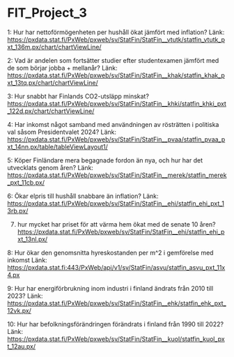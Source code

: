# FIT_Project_3

1: Hur har nettoförmögenheten per hushåll ökat jämfört med inflation?
Länk: https://pxdata.stat.fi/PxWeb/pxweb/sv/StatFin/StatFin__vtutk/statfin_vtutk_pxt_136m.px/chart/chartViewLine/

2: Vad är andelen som fortsätter studier efter studentexamen jämfört med de som börjar jobba + mellanår?
Länk: https://pxdata.stat.fi/PxWeb/pxweb/sv/StatFin/StatFin__khak/statfin_khak_pxt_13tq.px/chart/chartViewLine/

3: Hur snabbt har Finlands CO2-utsläpp minskat?
https://pxdata.stat.fi/PxWeb/pxweb/sv/StatFin/StatFin__khki/statfin_khki_pxt_122d.px/chart/chartViewLine/

4: Har inkomst något samband med användningen av rösträtten i politiska val såsom Presidentvalet 2024?
Länk: https://pxdata.stat.fi/PxWeb/pxweb/sv/StatFin/StatFin__pvaa/statfin_pvaa_pxt_14nn.px/table/tableViewLayout1/

5: Köper Finländare mera begagnade fordon än nya, och hur har det utvecklats genom åren?
Länk: https://pxdata.stat.fi/PxWeb/pxweb/sv/StatFin/StatFin__merek/statfin_merek_pxt_11cb.px/

6: Ökar elpris till hushåll snabbare än inflation?
Länk: https://pxdata.stat.fi/PxWeb/pxweb/sv/StatFin/StatFin__ehi/statfin_ehi_pxt_13rb.px/

7. hur mycket har priset för att värma hem ökat med de senate 10 åren?
https://pxdata.stat.fi/PxWeb/pxweb/sv/StatFin/StatFin__ehi/statfin_ehi_pxt_13nl.px/

8: Hur ökar den genomsnitta hyreskostanden per m^2 i gemförelse med inkomst
Länk: https://pxdata.stat.fi:443/PxWeb/api/v1/sv/StatFin/asvu/statfin_asvu_pxt_11x4.px

9: Hur har energiförbrukning inom industri i finland ändrats från 2010 till 2023?
Länk: https://pxdata.stat.fi/PxWeb/pxweb/sv/StatFin/StatFin__ehk/statfin_ehk_pxt_12vk.px/

10: Hur har befolkningsförändringen förändrats i finland från 1990 till 2022?
Länk: https://pxdata.stat.fi/PxWeb/pxweb/sv/StatFin/StatFin__kuol/statfin_kuol_pxt_12au.px/
